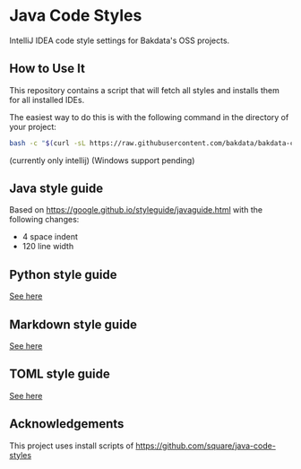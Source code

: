 # Java Code Styles

IntelliJ IDEA code style settings for Bakdata's OSS projects.


## How to Use It

This repository contains a script that will fetch all styles and installs them for all installed IDEs.

The easiest way to do this is with the following command in the directory of your project:
```sh
bash -c "$(curl -sL https://raw.githubusercontent.com/bakdata/bakdata-code-styles/master/install.sh)"
```

(currently only intellij)
(Windows support pending)

## Java style guide

Based on https://google.github.io/styleguide/javaguide.html with the following changes:
- 4 space indent
- 120 line width


## Python style guide

[See here](editor-agnostic/python/README.md)

## Markdown style guide

[See here](editor-agnostic/markdown/README.md)

## TOML style guide

[See here](editor-agnostic/toml/README.md)


## Acknowledgements

This project uses install scripts of https://github.com/square/java-code-styles
